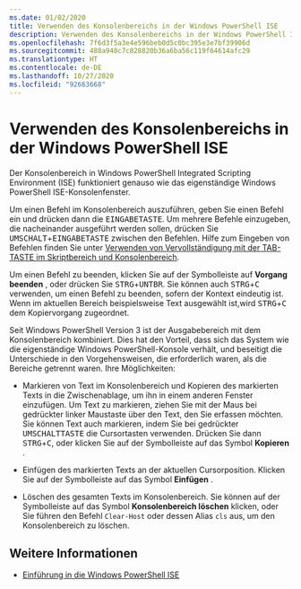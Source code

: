 ```yaml
---
ms.date: 01/02/2020
title: Verwenden des Konsolenbereichs in der Windows PowerShell ISE
description: Verwenden des Konsolenbereichs in der Windows PowerShell ISE
ms.openlocfilehash: 7f6d3f5a3e4e596beb0d5c0bc395e3e7bf39906d
ms.sourcegitcommit: 488a940c7c828820b36a6ba56c119f64614afc29
ms.translationtype: HT
ms.contentlocale: de-DE
ms.lasthandoff: 10/27/2020
ms.locfileid: "92663668"
---
```

# <a name="how-to-use-the-console-pane-in-the-windows-powershell-ise"></a>Verwenden des Konsolenbereichs in der Windows PowerShell ISE

Der Konsolenbereich in Windows PowerShell Integrated Scripting Environment (ISE) funktioniert genauso wie das eigenständige Windows PowerShell ISE-Konsolenfenster.

Um einen Befehl im Konsolenbereich auszuführen, geben Sie einen Befehl ein und drücken dann die <kbd>EINGABETASTE</kbd>. Um mehrere Befehle einzugeben, die nacheinander ausgeführt werden sollen, drücken Sie <kbd>UMSCHALT</kbd>+<kbd>EINGABETASTE</kbd> zwischen den Befehlen. Hilfe zum Eingeben von Befehlen finden Sie unter [Verwenden von Vervollständigung mit der TAB-TASTE im Skriptbereich und Konsolenbereich](How-to-Use-Tab-Completion-in-the-Script-Pane-and-Console-Pane.md).

Um einen Befehl zu beenden, klicken Sie auf der Symbolleiste auf **Vorgang beenden** , oder drücken Sie <kbd>STRG</kbd>+<kbd>UNTBR</kbd>. Sie können auch <kbd>STRG</kbd>+<kbd>C</kbd> verwenden, um einen Befehl zu beenden, sofern der Kontext eindeutig ist. Wenn im aktuellen Bereich beispielsweise Text ausgewählt ist,wird <kbd>STRG</kbd>+<kbd>C</kbd> dem Kopiervorgang zugeordnet.

Seit Windows PowerShell Version 3 ist der Ausgabebereich mit dem Konsolenbereich kombiniert. Dies hat den Vorteil, dass sich das System wie die eigenständige Windows PowerShell-Konsole verhält, und beseitigt die Unterschiede in den Vorgehensweisen, die erforderlich waren, als die Bereiche getrennt waren. Ihre Möglichkeiten:

- Markieren von Text im Konsolenbereich und Kopieren des markierten Texts in die Zwischenablage, um ihn in einem anderen Fenster einzufügen. Um Text zu markieren, ziehen Sie mit der Maus bei gedrückter linker Maustaste über den Text, den Sie erfassen möchten. Sie können Text auch markieren, indem Sie bei gedrückter <kbd>UMSCHALTTASTE</kbd> die Cursortasten verwenden. Drücken Sie dann <kbd>STRG</kbd>+<kbd>C</kbd>, oder klicken Sie auf der Symbolleiste auf das Symbol **Kopieren** .

- Einfügen des markierten Texts an der aktuellen Cursorposition. Klicken Sie auf der Symbolleiste auf das Symbol **Einfügen** .

- Löschen des gesamten Texts im Konsolenbereich. Sie können auf der Symbolleiste auf das Symbol **Konsolenbereich löschen** klicken, oder Sie führen den Befehl `Clear-Host` oder dessen Alias `cls` aus, um den Konsolenbereich zu löschen.

## <a name="see-also"></a>Weitere Informationen

- [Einführung in die Windows PowerShell ISE](Introducing-the-Windows-PowerShell-ISE.md)

